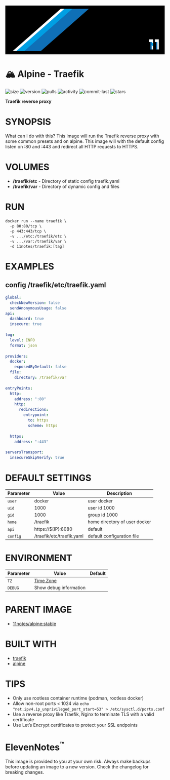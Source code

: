 ![Banner](https://github.com/11notes/defaults/blob/main/static/img/banner.png?raw=true)

# 🏔️ Alpine - Traefik
![size](https://img.shields.io/docker/image-size/11notes/traefik/2.10.7?color=0eb305) ![version](https://img.shields.io/docker/v/11notes/traefik/2.10.7?color=eb7a09) ![pulls](https://img.shields.io/docker/pulls/11notes/traefik?color=2b75d6) ![activity](https://img.shields.io/github/commit-activity/m/11notes/docker-traefik?color=c91cb8) ![commit-last](https://img.shields.io/github/last-commit/11notes/docker-traefik?color=c91cb8) ![stars](https://img.shields.io/docker/stars/11notes/traefik?color=e6a50e)

**Traefik reverse proxy**

# SYNOPSIS
What can I do with this? This image will run the Traefik reverse proxy with some common presets and on alpine. This image will with the default config listen on :80 and :443 and redirect all HTTP requests to HTTPS.

# VOLUMES
* **/traefik/etc** - Directory of static config traefik.yaml
* **/traefik/var** - Directory of dynamic config and files

# RUN
```shell
docker run --name traefik \
  -p 80:80/tcp \
  -p 443:443/tcp \
  -v .../etc:/traefik/etc \
  -v .../var:/traefik/var \
  -d 11notes/traefik:[tag]
```

# EXAMPLES
## config /traefik/etc/traefik.yaml
```yaml
global:
  checkNewVersion: false
  sendAnonymousUsage: false
api:
  dashboard: true
  insecure: true

log:
  level: INFO
  format: json

providers:
  docker:
    exposedByDefault: false
  file:
    directory: /traefik/var

entryPoints:
  http:
    address: ":80"
    http:
      redirections:
        entrypoint:
          to: https
          scheme: https
          
  https:
    address: ":443"

serversTransport:
  insecureSkipVerify: true
```

# DEFAULT SETTINGS
| Parameter | Value | Description |
| --- | --- | --- |
| `user` | docker | user docker |
| `uid` | 1000 | user id 1000 |
| `gid` | 1000 | group id 1000 |
| `home` | /traefik | home directory of user docker |
| `api` | https://${IP}:8080 | default |
| `config` | /traefik/etc/traefik.yaml | default configuration file |

# ENVIRONMENT
| Parameter | Value | Default |
| --- | --- | --- |
| `TZ` | [Time Zone](https://en.wikipedia.org/wiki/List_of_tz_database_time_zones) | |
| `DEBUG` | Show debug information | |

# PARENT IMAGE
* [11notes/alpine:stable](https://hub.docker.com/r/11notes/alpine)

# BUILT WITH
* [traefik](https://traefik.io/traefik)
* [alpine](https://alpinelinux.org)

# TIPS
* Only use rootless container runtime (podman, rootless docker)
* Allow non-root ports < 1024 via `echo "net.ipv4.ip_unprivileged_port_start=53" > /etc/sysctl.d/ports.conf`
* Use a reverse proxy like Traefik, Nginx to terminate TLS with a valid certificate
* Use Let’s Encrypt certificates to protect your SSL endpoints

# ElevenNotes<sup>™️</sup>
This image is provided to you at your own risk. Always make backups before updating an image to a new version. Check the changelog for breaking changes.
    